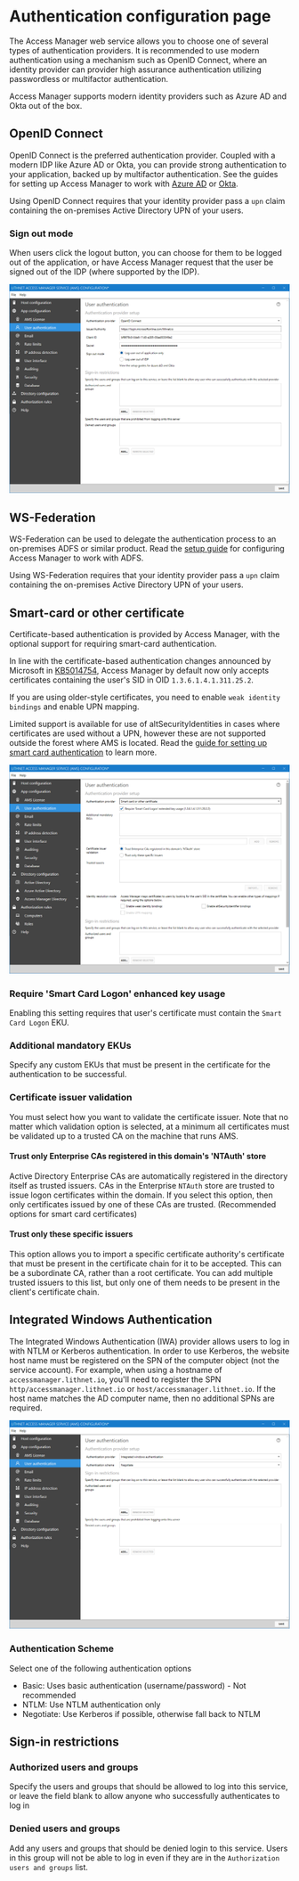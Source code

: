 # Authentication configuration page

The Access Manager web service allows you to choose one of several types of authentication providers. It is recommended to use modern authentication using a mechanism such as OpenID Connect, where an identity provider can provider high assurance authentication utilizing passwordless or multifactor authentication.

Access Manager supports modern identity providers such as Azure AD and Okta out of the box.

## OpenID Connect

OpenID Connect is the preferred authentication provider. Coupled with a modern IDP like Azure AD or Okta, you can provide strong authentication to your application, backed up by multifactor authentication. See the guides for setting up Access Manager to work with [Azure AD](../../configuration/setting-up-authentication/setting-up-authentication-with-azure-ad.md) or [Okta](../../configuration/setting-up-authentication/setting-up-authentication-with-okta.md).

Using OpenID Connect requires that your identity provider pass a `upn` claim containing the on-premises Active Directory UPN of your users.

### Sign out mode
When users click the logout button, you can choose for them to be logged out of the application, or have Access Manager request that the user be signed out of the IDP (where supported by the IDP).

![](../../images/ui-page-authentication-oidc-azure.png)

## WS-Federation

WS-Federation can be used to delegate the authentication process to an on-premises ADFS or similar product. Read the [setup guide](../../configuration/setting-up-authentication/setting-up-authentication-with-adfs.md) for configuring Access Manager to work with ADFS.

Using WS-Federation requires that your identity provider pass a `upn` claim containing the on-premises Active Directory UPN of your users.

## Smart-card or other certificate

Certificate-based authentication is provided by Access Manager, with the optional support for requiring smart-card authentication.

In line with the certificate-based authentication changes announced by Microsoft in [KB5014754](https://support.microsoft.com/en-us/topic/kb5014754-certificate-based-authentication-changes-on-windows-domain-controllers-ad2c23b0-15d8-4340-a468-4d4f3b188f16), Access Manager by default now only accepts certificates containing the user's SID in OID `1.3.6.1.4.1.311.25.2`.

If you are using older-style certificates, you need to enable `weak identity bindings` and enable UPN mapping.

Limited support is available for use of altSecurityIdentities in cases where certificates are used without a UPN, however these are not supported outside the forest where AMS is located. Read the [guide for setting up smart card authentication](../../configuration/setting-up-authentication/setting-up-smart-card-authentication.md) to learn more.

![](../../images/ui-page-authentication-smartcard.png)

### Require 'Smart Card Logon' enhanced key usage
Enabling this setting requires that user's certificate must contain the `Smart Card Logon` EKU.

### Additional mandatory EKUs

Specify any custom EKUs that must be present in the certificate for the authentication to be successful.

### Certificate issuer validation

You must select how you want to validate the certificate issuer. Note that no matter which validation option is selected, at a minimum all certificates must be validated up to a trusted CA on the machine that runs AMS.

#### Trust only Enterprise CAs registered in this domain's 'NTAuth' store

Active Directory Enterprise CAs are automatically registered in the directory itself as trusted issuers. CAs in the Enterprise `NTAuth` store are trusted to issue logon certificates within the domain. If you select this option, then only certificates issued by one of these CAs are trusted. (Recommended options for smart card certificates)

#### Trust only these specific issuers

This option allows you to import a specific certificate authority's certificate that must be present in the certificate chain for it to be accepted. This can be a subordinate CA, rather than a root certificate. You can add multiple trusted issuers to this list, but only one of them needs to be present in the client's certificate chain.

## Integrated Windows Authentication

The Integrated Windows Authentication (IWA) provider allows users to log in with NTLM or Kerberos authentication. In order to use Kerberos, the website host name must be registered on the SPN of the computer object (not the service account). For example, when using a hostname of `accessmanager.lithnet.io`, you'll need to register the SPN `http/accessmanager.lithnet.io` or `host/accessmanager.lithnet.io`. If the host name matches the AD computer name, then no additional SPNs are required.

![](../../images/ui-page-authentication-iwa.png)

### Authentication Scheme

Select one of the following authentication options

* Basic: Uses basic authentication (username/password) - Not recommended
* NTLM: Use NTLM authentication only
* Negotiate: Use Kerberos if possible, otherwise fall back to NTLM

## Sign-in restrictions
### Authorized users and groups
Specify the users and groups that should be allowed to log into this service, or leave the field blank to allow anyone who successfully authenticates to log in

### Denied users and groups
Add any users and groups that should be denied login to this service. Users in this group will not be able to log in even if they are in the `Authorization users and groups` list.